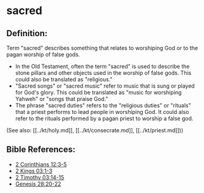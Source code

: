 # sacred #

## Definition: ##

Term "sacred" describes something that relates to worshiping God or to the pagan worship of false gods.

* In the Old Testament, often the term "sacred" is used to describe the stone pillars and other objects used in the worship of false gods. This could also be translated as "religious."
* "Sacred songs" or "sacred music" refer to music that is sung or played for God's glory. This could be translated as "music for worshiping Yahweh" or "songs that praise God."
* The phrase "sacred duties" refers to the "religious duties" or "rituals" that a priest performs to lead people in worshiping God. It could also refer to the rituals performed by a pagan priest to worship a false god.

(See also: [[../kt/holy.md]], [[../kt/consecrate.md]], [[../kt/priest.md]]))

## Bible References: ##

* [2 Corinthians 12:3-5](en/tn/2co/help/12/03)
* [2 Kings 03:1-3](en/tn/2ki/help/03/01)
* [2 Timothy 03:14-15](en/tn/2ti/help/03/14)
* [Genesis 28:20-22](en/tn/gen/help/28/20)